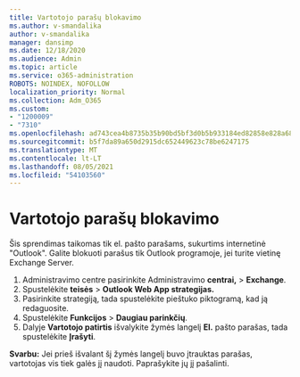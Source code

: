 ```yaml
---
title: Vartotojo parašų blokavimo
ms.author: v-smandalika
author: v-smandalika
manager: dansimp
ms.date: 12/18/2020
ms.audience: Admin
ms.topic: article
ms.service: o365-administration
ROBOTS: NOINDEX, NOFOLLOW
localization_priority: Normal
ms.collection: Adm_O365
ms.custom:
- "1200009"
- "7310"
ms.openlocfilehash: ad743cea4b8735b35b90bd5bf3d0b5b933184ed82858e828a68beb2ca2f8270c
ms.sourcegitcommit: b5f7da89a650d2915dc652449623c78be6247175
ms.translationtype: MT
ms.contentlocale: lt-LT
ms.lasthandoff: 08/05/2021
ms.locfileid: "54103560"
---
```

# <a name="block-user-made-email-signatures"></a>Vartotojo parašų blokavimo

Šis sprendimas taikomas tik el. pašto parašams, sukurtims internetinė "Outlook". Galite blokuoti parašus tik Outlook programoje, jei turite vietinę Exchange Server.

1. Administravimo centre pasirinkite Administravimo **centrai,**  >  **Exchange**.
2. Spustelėkite **teisės**  >  **Outlook Web App strategijas.**
3. Pasirinkite strategiją, tada spustelėkite pieštuko piktogramą, kad ją redaguosite.
4. Spustelėkite **Funkcijos**  >  **Daugiau parinkčių**.
5. Dalyje **Vartotojo patirtis** išvalykite žymės langelį **El.** pašto parašas, tada spustelėkite **Įrašyti**.

**Svarbu:** Jei prieš išvalant šį žymės langelį buvo įtrauktas parašas, vartotojas vis tiek galės jį naudoti. Paprašykite jų jį pašalinti.
